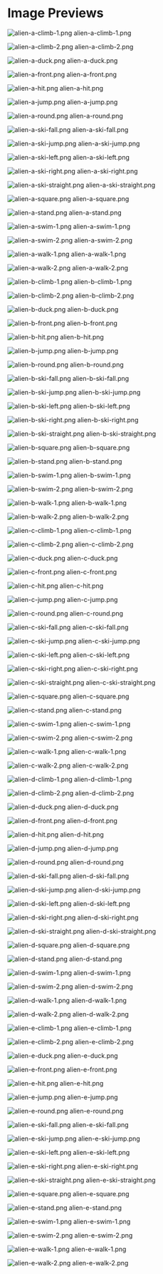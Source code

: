 # Image Previews

![alien-a-climb-1.png](alien-a-climb-1.png) alien-a-climb-1.png

![alien-a-climb-2.png](alien-a-climb-2.png) alien-a-climb-2.png

![alien-a-duck.png](alien-a-duck.png) alien-a-duck.png

![alien-a-front.png](alien-a-front.png) alien-a-front.png

![alien-a-hit.png](alien-a-hit.png) alien-a-hit.png

![alien-a-jump.png](alien-a-jump.png) alien-a-jump.png

![alien-a-round.png](alien-a-round.png) alien-a-round.png

![alien-a-ski-fall.png](alien-a-ski-fall.png) alien-a-ski-fall.png

![alien-a-ski-jump.png](alien-a-ski-jump.png) alien-a-ski-jump.png

![alien-a-ski-left.png](alien-a-ski-left.png) alien-a-ski-left.png

![alien-a-ski-right.png](alien-a-ski-right.png) alien-a-ski-right.png

![alien-a-ski-straight.png](alien-a-ski-straight.png) alien-a-ski-straight.png

![alien-a-square.png](alien-a-square.png) alien-a-square.png

![alien-a-stand.png](alien-a-stand.png) alien-a-stand.png

![alien-a-swim-1.png](alien-a-swim-1.png) alien-a-swim-1.png

![alien-a-swim-2.png](alien-a-swim-2.png) alien-a-swim-2.png

![alien-a-walk-1.png](alien-a-walk-1.png) alien-a-walk-1.png

![alien-a-walk-2.png](alien-a-walk-2.png) alien-a-walk-2.png

![alien-b-climb-1.png](alien-b-climb-1.png) alien-b-climb-1.png

![alien-b-climb-2.png](alien-b-climb-2.png) alien-b-climb-2.png

![alien-b-duck.png](alien-b-duck.png) alien-b-duck.png

![alien-b-front.png](alien-b-front.png) alien-b-front.png

![alien-b-hit.png](alien-b-hit.png) alien-b-hit.png

![alien-b-jump.png](alien-b-jump.png) alien-b-jump.png

![alien-b-round.png](alien-b-round.png) alien-b-round.png

![alien-b-ski-fall.png](alien-b-ski-fall.png) alien-b-ski-fall.png

![alien-b-ski-jump.png](alien-b-ski-jump.png) alien-b-ski-jump.png

![alien-b-ski-left.png](alien-b-ski-left.png) alien-b-ski-left.png

![alien-b-ski-right.png](alien-b-ski-right.png) alien-b-ski-right.png

![alien-b-ski-straight.png](alien-b-ski-straight.png) alien-b-ski-straight.png

![alien-b-square.png](alien-b-square.png) alien-b-square.png

![alien-b-stand.png](alien-b-stand.png) alien-b-stand.png

![alien-b-swim-1.png](alien-b-swim-1.png) alien-b-swim-1.png

![alien-b-swim-2.png](alien-b-swim-2.png) alien-b-swim-2.png

![alien-b-walk-1.png](alien-b-walk-1.png) alien-b-walk-1.png

![alien-b-walk-2.png](alien-b-walk-2.png) alien-b-walk-2.png

![alien-c-climb-1.png](alien-c-climb-1.png) alien-c-climb-1.png

![alien-c-climb-2.png](alien-c-climb-2.png) alien-c-climb-2.png

![alien-c-duck.png](alien-c-duck.png) alien-c-duck.png

![alien-c-front.png](alien-c-front.png) alien-c-front.png

![alien-c-hit.png](alien-c-hit.png) alien-c-hit.png

![alien-c-jump.png](alien-c-jump.png) alien-c-jump.png

![alien-c-round.png](alien-c-round.png) alien-c-round.png

![alien-c-ski-fall.png](alien-c-ski-fall.png) alien-c-ski-fall.png

![alien-c-ski-jump.png](alien-c-ski-jump.png) alien-c-ski-jump.png

![alien-c-ski-left.png](alien-c-ski-left.png) alien-c-ski-left.png

![alien-c-ski-right.png](alien-c-ski-right.png) alien-c-ski-right.png

![alien-c-ski-straight.png](alien-c-ski-straight.png) alien-c-ski-straight.png

![alien-c-square.png](alien-c-square.png) alien-c-square.png

![alien-c-stand.png](alien-c-stand.png) alien-c-stand.png

![alien-c-swim-1.png](alien-c-swim-1.png) alien-c-swim-1.png

![alien-c-swim-2.png](alien-c-swim-2.png) alien-c-swim-2.png

![alien-c-walk-1.png](alien-c-walk-1.png) alien-c-walk-1.png

![alien-c-walk-2.png](alien-c-walk-2.png) alien-c-walk-2.png

![alien-d-climb-1.png](alien-d-climb-1.png) alien-d-climb-1.png

![alien-d-climb-2.png](alien-d-climb-2.png) alien-d-climb-2.png

![alien-d-duck.png](alien-d-duck.png) alien-d-duck.png

![alien-d-front.png](alien-d-front.png) alien-d-front.png

![alien-d-hit.png](alien-d-hit.png) alien-d-hit.png

![alien-d-jump.png](alien-d-jump.png) alien-d-jump.png

![alien-d-round.png](alien-d-round.png) alien-d-round.png

![alien-d-ski-fall.png](alien-d-ski-fall.png) alien-d-ski-fall.png

![alien-d-ski-jump.png](alien-d-ski-jump.png) alien-d-ski-jump.png

![alien-d-ski-left.png](alien-d-ski-left.png) alien-d-ski-left.png

![alien-d-ski-right.png](alien-d-ski-right.png) alien-d-ski-right.png

![alien-d-ski-straight.png](alien-d-ski-straight.png) alien-d-ski-straight.png

![alien-d-square.png](alien-d-square.png) alien-d-square.png

![alien-d-stand.png](alien-d-stand.png) alien-d-stand.png

![alien-d-swim-1.png](alien-d-swim-1.png) alien-d-swim-1.png

![alien-d-swim-2.png](alien-d-swim-2.png) alien-d-swim-2.png

![alien-d-walk-1.png](alien-d-walk-1.png) alien-d-walk-1.png

![alien-d-walk-2.png](alien-d-walk-2.png) alien-d-walk-2.png

![alien-e-climb-1.png](alien-e-climb-1.png) alien-e-climb-1.png

![alien-e-climb-2.png](alien-e-climb-2.png) alien-e-climb-2.png

![alien-e-duck.png](alien-e-duck.png) alien-e-duck.png

![alien-e-front.png](alien-e-front.png) alien-e-front.png

![alien-e-hit.png](alien-e-hit.png) alien-e-hit.png

![alien-e-jump.png](alien-e-jump.png) alien-e-jump.png

![alien-e-round.png](alien-e-round.png) alien-e-round.png

![alien-e-ski-fall.png](alien-e-ski-fall.png) alien-e-ski-fall.png

![alien-e-ski-jump.png](alien-e-ski-jump.png) alien-e-ski-jump.png

![alien-e-ski-left.png](alien-e-ski-left.png) alien-e-ski-left.png

![alien-e-ski-right.png](alien-e-ski-right.png) alien-e-ski-right.png

![alien-e-ski-straight.png](alien-e-ski-straight.png) alien-e-ski-straight.png

![alien-e-square.png](alien-e-square.png) alien-e-square.png

![alien-e-stand.png](alien-e-stand.png) alien-e-stand.png

![alien-e-swim-1.png](alien-e-swim-1.png) alien-e-swim-1.png

![alien-e-swim-2.png](alien-e-swim-2.png) alien-e-swim-2.png

![alien-e-walk-1.png](alien-e-walk-1.png) alien-e-walk-1.png

![alien-e-walk-2.png](alien-e-walk-2.png) alien-e-walk-2.png

